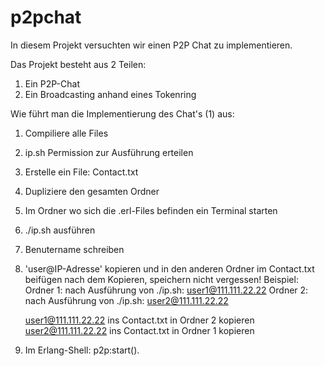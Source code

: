 # p2pchat

In diesem Projekt versuchten wir einen P2P Chat zu implementieren.

Das Projekt besteht aus 2 Teilen: 
1) Ein P2P-Chat 
2) Ein Broadcasting anhand eines Tokenring

Wie führt man die Implementierung des Chat's (1) aus:

1) Compiliere alle Files
2) ip.sh Permission zur Ausführung erteilen
3) Erstelle ein File: Contact.txt
4) Dupliziere den gesamten Ordner
5) Im Ordner wo sich die .erl-Files befinden ein Terminal starten
6) ./ip.sh ausführen
7) Benutername schreiben
8) 'user@IP-Adresse' kopieren und in den anderen Ordner im Contact.txt beifügen
    nach dem Kopieren, speichern nicht vergessen!
  Beispiel:
      Ordner 1: 
        nach Ausführung von ./ip.sh: user1@111.111.22.22
      Ordner 2:
        nach Ausführung von ./ip.sh: user2@111.111.22.22
     
    user1@111.111.22.22 ins Contact.txt in Ordner 2 kopieren
    user2@111.111.22.22 ins Contact.txt in Ordner 1 kopieren
     
9) Im Erlang-Shell: p2p:start().
